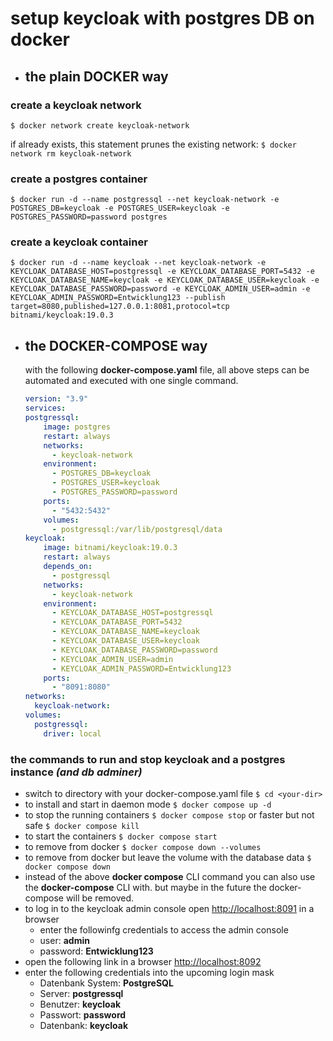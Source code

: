 # setup keycloak with postgres DB on docker

- ## the plain DOCKER way

### create a keycloak network

  `$ docker network create keycloak-network`

  if already exists, this statement prunes the existing network: `$ docker network rm keycloak-network`

### create a postgres container

  `$ docker run -d --name postgressql --net keycloak-network -e POSTGRES_DB=keycloak -e POSTGRES_USER=keycloak -e POSTGRES_PASSWORD=password postgres`

### create a keycloak container

  `$ docker run -d --name keycloak --net keycloak-network -e KEYCLOAK_DATABASE_HOST=postgressql -e KEYCLOAK_DATABASE_PORT=5432 -e KEYCLOAK_DATABASE_NAME=keycloak -e KEYCLOAK_DATABASE_USER=keycloak -e KEYCLOAK_DATABASE_PASSWORD=password -e KEYCLOAK_ADMIN_USER=admin -e KEYCLOAK_ADMIN_PASSWORD=Entwicklung123 --publish target=8080,published=127.0.0.1:8081,protocol=tcp bitnami/keycloak:19.0.3`

- ## the DOCKER-COMPOSE way

  with the following **docker-compose.yaml** file, all above steps can be automated and executed with one single command.

    ``` YAML
    version: "3.9"
    services:
    postgressql:
        image: postgres
        restart: always
        networks:
          - keycloak-network
        environment:
          - POSTGRES_DB=keycloak 
          - POSTGRES_USER=keycloak 
          - POSTGRES_PASSWORD=password
        ports:
          - "5432:5432"
        volumes: 
          - postgressql:/var/lib/postgresql/data
    keycloak:
        image: bitnami/keycloak:19.0.3
        restart: always
        depends_on:
          - postgressql
        networks:
          - keycloak-network
        environment:
          - KEYCLOAK_DATABASE_HOST=postgressql 
          - KEYCLOAK_DATABASE_PORT=5432 
          - KEYCLOAK_DATABASE_NAME=keycloak 
          - KEYCLOAK_DATABASE_USER=keycloak 
          - KEYCLOAK_DATABASE_PASSWORD=password 
          - KEYCLOAK_ADMIN_USER=admin 
          - KEYCLOAK_ADMIN_PASSWORD=Entwicklung123  
        ports: 
          - "8091:8080"
    networks:
      keycloak-network:
    volumes:
      postgressql:
        driver: local
    ```

### the commands to run and stop keycloak and a postgres instance *(and db adminer)*
  
- switch to directory with your docker-compose.yaml file `$ cd <your-dir>`
- to install and start in daemon mode `$ docker compose up -d`
- to stop the running containers `$ docker compose stop` or faster but not safe `$ docker compose kill`
- to start the containers `$ docker compose start`
- to remove from docker `$ docker compose down --volumes`
- to remove from docker but leave the volume with the database data `$ docker compose down`
- instead of the above **docker compose** CLI command you can also use the **docker-compose** CLI with. but maybe in the future the docker-compose will be removed.
- to log in to the keycloak admin console open [http://localhost:8091](http://localhost:8091) in a browser
  - enter the followinfg credentials to access the admin console
  - user: **admin**
  - password: **Entwicklung123**
- open the following link in a browser [http://localhost:8092](http://localhost:8092)
- enter the following credentials into the upcoming login mask
  - Datenbank System: **PostgreSQL**
  - Server: **postgressql**
  - Benutzer: **keycloak**
  - Passwort: **password**
  - Datenbank: **keycloak**
